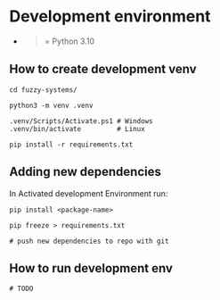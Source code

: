 # Development environment

* >= Python 3.10

## How to create development venv

```shell
cd fuzzy-systems/

python3 -m venv .venv

.venv/Scripts/Activate.ps1 # Windows
.venv/bin/activate         # Linux

pip install -r requirements.txt
```

## Adding new dependencies

In Activated development Environment run:

```shell
pip install <package-name>

pip freeze > requirements.txt

# push new dependencies to repo with git
```

## How to run development env

```shell
# TODO
```
